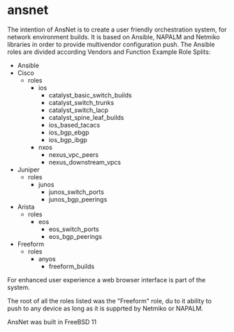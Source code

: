 # ansnet

The intention of AnsNet is to create a user friendly orchestration system, for network environment builds.
It is based on Ansible, NAPALM and Netmiko libraries in order to provide multivendor configuration push.
The Ansible roles are divided according Vendors and Function
Example Role Splits:

- Ansible
 - Cisco
   - roles
     - ios
        - catalyst_basic_switch_builds
        - catalyst_switch_trunks
        - catalyst_switch_lacp
        - catalyst_spine_leaf_builds
        - ios_based_tacacs
        - ios_bgp_ebgp
        - ios_bgp_ibgp
      - nxos
        - nexus_vpc_peers
        - nexus_downstream_vpcs
 - Juniper
   - roles
     - junos
        - junos_switch_ports
        - junos_bgp_peerings
 - Arista
   - roles
     - eos
        - eos_switch_ports
        - eos_bgp_peerings
 - Freeform
   - roles
     - anyos
        - freeform_builds
    
For enhanced user experience a web browser interface is part of the system.

The root of all the roles listed was the "Freeform" role, du to it ability to push to any device as long as it is supprted by Netmiko or NAPALM.

AnsNet was built in FreeBSD 11
